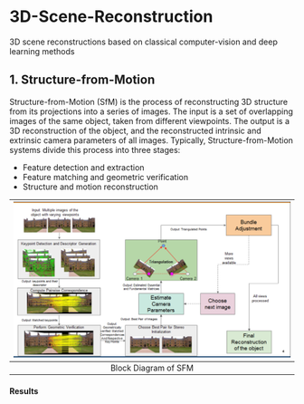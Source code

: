 # 3D-Scene-Reconstruction
3D scene reconstructions based on classical computer-vision and deep learning methods
## 1. Structure-from-Motion
Structure-from-Motion (SfM) is the process of reconstructing 3D structure from its projections into a series of images. The input is a set of overlapping images of the same object, taken from different viewpoints. The output is a 3D reconstruction of the object, and the reconstructed intrinsic and extrinsic camera parameters of all images. Typically, Structure-from-Motion systems divide this process into three stages:
   * Feature detection and extraction
   * Feature matching and geometric verification
   * Structure and motion reconstruction
  
| ![space-1.jpg](Images/image36.png) | 
|:--:| 
|Block Diagram of SFM |

#### Results

